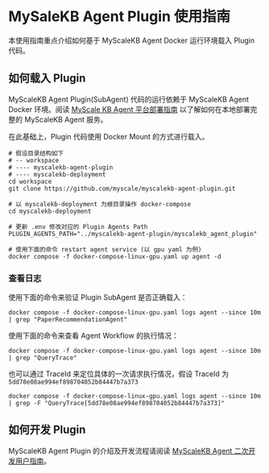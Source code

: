 # MySaleKB Agent Plugin 使用指南

本使用指南重点介绍如何基于 MyScaleKB Agent Docker 运行环境载入 Plugin 代码。

## 如何载入 Plugin

MyScaleKB Agent Plugin(SubAgent) 代码的运行依赖于 MyScaleKB Agent Docker 环境。阅读 [MyScale KB Agent 平台部署指南](https://github.com/myscale/myscalekb-deployment/blob/main/README.md) 以了解如何在本地部署完整的 MyScaleKB Agent 服务。

在此基础上，Plugin 代码使用 Docker Mount 的方式进行载入。

```shell
# 假设目录结构如下
# -- workspace
# ---- myscalekb-agent-plugin
# ---- myscalekb-deployment
cd workspace
git clone https://github.com/myscale/myscalekb-agent-plugin.git

# 以 myscalekb-deployment 为根目录操作 docker-compose
cd myscalekb-deployment

# 更新 .env 修改对应的 Plugin Agents Path
PLUGIN_AGENTS_PATH="../myscalekb-agent-plugin/myscalekb_agent_plugin"

# 使用下面的命令 restart agent service (以 gpu yaml 为例)
docker compose -f docker-compose-linux-gpu.yaml up agent -d
```

### 查看日志

使用下面的命令来验证 Plugin SubAgent 是否正确载入：
```shell
docker compose -f docker-compose-linux-gpu.yaml logs agent --since 10m | grep "PaperRecommendationAgent"
```

使用下面的命令来查看 Agent Workflow 的执行情况：
```shell
docker compose -f docker-compose-linux-gpu.yaml logs agent --since 10m | grep "QueryTrace"
```

也可以通过 TraceId 来定位具体的一次请求执行情况，假设 TraceId 为 `5dd78e08ae994ef898704052b84447b7a373`
```shell
docker compose -f docker-compose-linux-gpu.yaml logs agent --since 10m | grep -F "QueryTrace[5dd78e08ae994ef898704052b84447b7a373]"
```


## 如何开发 Plugin

MyScaleKB Agent Plugin 的介绍及开发流程请阅读 [MyScaleKB Agent 二次开发用户指南](https://icni9182qqbe.feishu.cn/wiki/V4lwwlSHtilnRqkWybhcMMI8nWb?fromScene=spaceOverview)。
